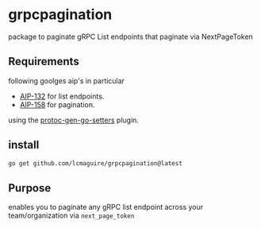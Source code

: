 # grpcpagination

package to paginate gRPC List endpoints that paginate via NextPageToken

## Requirements

following goolges aip's in particular 

- [AIP-132](https://google.aip.dev/132) for list endpoints. 
- [AIP-158](https://google.aip.dev/158) for pagination.

using the [protoc-gen-go-setters](https://github.com/lcmaguire/protoc-gen-go-setters) plugin.


## install

```sh
go get github.com/lcmaguire/grpcpagination@latest
```

## Purpose 

enables you to paginate any gRPC list endpoint across your team/organization via `next_page_token`

